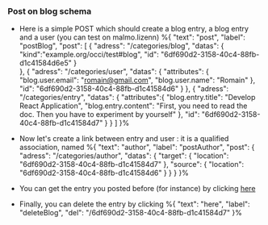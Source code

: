### Post on blog schema

* Here is a simple POST which should create a blog entry, a blog entry and a user (you can test on malmo.lizenn) %{
  "text": "post",
  "label": "postBlog",
  "post":
  [
    {
        "adress": "/categories/blog",
        "datas": {
          "kind":"example.org/occi/test#blog",
          "id": "6df690d2-3158-40c4-88fb-d1c41584d6e5"
        }     
    },
    {
        "adress": "/categories/user",
        "datas": {
          "attributes": {
            "blog.user.email": "romain@gmail.com",
            "blog.user.name": "Romain"
          },
          "id": "6df690d2-3158-40c4-88fb-d1c41584d6"
        }
    },
    {
        "adress": "/categories/entry",
        "datas": {
          "attributes":{
            "blog.entry.title": "Develop React Application",
            "blog.entry.content": "First, you need to read the doc. Then you have to experiment by yourself"
          },
          "id": "6df690d2-3158-40c4-88fb-d1c41584d7"
        }
    }
  ]
}%

* Now let's create a link between entry and user : it is a qualified association, named %{
    "text": "author",
    "label": "postAuthor",
    "post": {
      "adress": "/categories/author",
      "datas": {
        "target": {
          "location": "6df690d2-3158-40c4-88fb-d1c41584d7"
        },
        "source": {
          "location": "6df690d2-3158-40c4-88fb-d1c41584d6"
        }
      }
    }
  }%

* You can get the entry you posted before (for instance) by clicking [here](/6df690d2-3158-40c4-88fb-d1c41584d7)

* Finally, you can delete the entry by clicking %{
  "text": "here",
  "label": "deleteBlog",
  "del": "/6df690d2-3158-40c4-88fb-d1c41584d7"
}%
